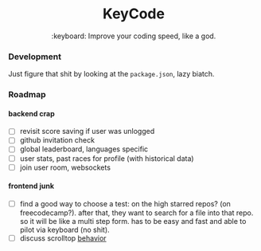 <h1 align="center">KeyCode</h1>
<p align="center">:keyboard: Improve your coding speed, like a god.</p>

### Development

Just figure that shit by looking at the `package.json`, lazy biatch.

### Roadmap

#### backend crap
- [ ] revisit score saving if user was unlogged
- [ ] github invitation check
- [ ] global leaderboard, languages specific
- [ ] user stats, past races for profile (with historical data)
- [ ] join user room, websockets

#### frontend junk
- [ ] find a good way to choose a test: on the high starred repos? (on freecodecamp?). after that, they want to search for a file into that repo. so it will be like a multi step form. has to be easy and fast and able to pilot via keyboard (no shit).
- [ ] discuss scrolltop [behavior](https://github.com/ReactTraining/react-router/blob/master/packages/react-router-dom/docs/guides/scroll-restoration.md)

